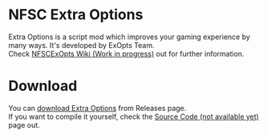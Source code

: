 # NFSC Extra Options
Extra Options is a script mod which improves your gaming experience by many ways. It's developed by ExOpts Team.  
Check [NFSCExOpts Wiki (Work in progress)](http://extraoptions.wikia.com/wiki/Need_for_Speed:_Carbon) out for further information.

# Download
You can [download Extra Options](https://github.com/ExOptsTeam/NFSCExOpts/releases) from Releases page.  
If you want to compile it yourself, check the [Source Code (not available yet)](http://extraoptions.wikia.com/wiki/Source_Code) page out.
